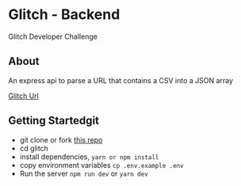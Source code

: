 # Glitch - Backend
Glitch Developer Challenge

## About
An express api to parse a URL that contains a CSV into a JSON array

[Glitch Url](https://glitch.com/~veiled-autumn-aragosaurus)

## Getting Startedgit
- git clone or fork [this repo](https://github.com/neymarjimoh/glitch.git)
- cd glitch
- install dependencies, `yarn or npm install`
- copy environment variables `cp .env.example .env`
- Run the server `npm run dev` or `yarn dev`
